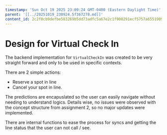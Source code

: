 ```yaml
---
timestamp: 'Sun Oct 19 2025 23:09:24 GMT-0400 (Eastern Daylight Time)'
parent: '[[../20251019_230924.5f367278.md]]'
content_id: 2c2f8cb9defbe583269b5dd73adfc5a67e2c1f900291ecf5757a6551909e535e
---
```


# Design for Virtual Check In

The backend implementation for `VirtualCheckIn` was created to be very straight forward and only to be used in specific contexts.

There are 2 simple actions:

* Reserve a spot in line
* Cancel your spot in line.

The predictions are encapuslated so the user can easily navigate without needing to understand logics. Details wise, no issues were observed with the concept structure from assignment 2, so no major updates were implemented.

There are internal functions to ease the process for syncs and getting the line status that the user can not call / see.
